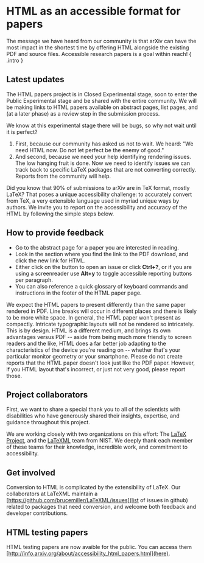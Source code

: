 # HTML as an accessible format for papers

The message we have heard from our community is that arXiv can have the most impact in the shortest time by offering HTML alongside the existing PDF and source files. Accessible research papers is a goal within reach!
{ .intro }

## Latest updates
The HTML papers project is in Closed Experimental stage, soon to enter the Public Experimental stage and be shared with the entire community. We will be making links to HTML papers available on abstract pages, list pages, and (at a later phase) as a review step in the submission process.

We know at this experimental stage there will be bugs, so why not wait until it is perfect?

1. First, because our community has asked us not to wait. We heard: "We need HTML now. Do not let perfect be the enemy of good."
2. And second, because we need your help identifying rendering issues. The low hanging fruit is done. Now we need to identify issues we can track back to specific LaTeX packages that are not converting correctly. Reports from the community will help.

Did you know that 90% of submissions to arXiv are in TeX format, mostly LaTeX? That poses a unique accessibility challenge: to accurately convert from TeX, a very extensible language used in myriad unique ways by authors. We invite you to report on the accessibility and accuracy of the HTML by following the simple steps below.

## How to provide feedback

- Go to the abstract page for a paper you are interested in reading.
- Look in the section where you find the link to the PDF download, and click the new link for HTML.
- Either click on the button to open an issue or click **Ctrl+?**, or if you are using a screenreader use **Alt+y** to toggle accessible reporting buttons per paragraph.
- You can also reference a quick glossary of keyboard commands and instructions in the footer of the HTML paper page.

We expect the HTML papers to present differently than the same paper rendered in PDF. Line breaks will occur in different places and there is likely to be more white space. In general, the HTML paper won't present as compactly. Intricate typographic layouts will not be rendered so intricately. This is by design. HTML is a different medium, and brings its own advantages versus PDF -- aside from being much more friendly to screen readers and the like, HTML does a far better job adapting to the characteristics of the device you're reading on -- whether that's your particular monitor geometry or your smartphone. Please do not create reports that the HTML paper doesn't look just like the PDF paper. However, if you HTML layout that's incorrect, or just not very good, please report those.

## Project collaborators
First, we want to share a special thank you to all of the scientists with disabilities who have generously shared their insights, expertise, and guidance throughout this project.

We are working closely with two organizations on this effort: The [LaTeX Project](https://www.latex-project.org/), and the [LaTeXML](https://math.nist.gov/~BMiller/LaTeXML/) team from NIST. We deeply thank each member of these teams for their knowledge, incredible work, and commitment to accessibility.

## Get involved
Conversion to HTML is complicated by the extensibility of LaTeX. Our collaborators at LaTeXML maintain a [https://github.com/brucemiller/LaTeXML/issues](list of issues in github) related to packages that need conversion, and welcome both feedback and developer contributions.

## HTML testing papers
HTML testing papers are now avaible for the public. You can access them [http://info.arxiv.org/about/accessibility_html_papers.html](here). 